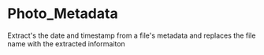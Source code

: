 # Photo_Metadata
Extract's the date and timestamp from a file's metadata and replaces the file name with the extracted informaiton

